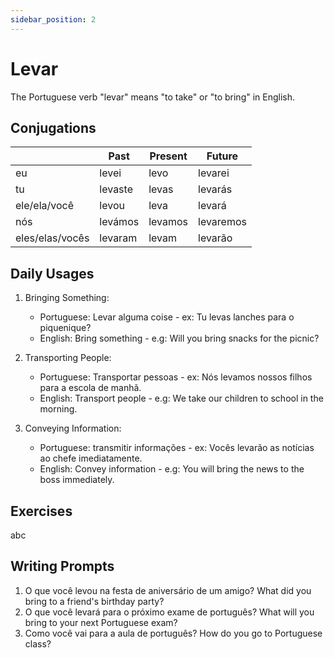 ```yaml
---
sidebar_position: 2
---
```


# Levar

The Portuguese verb "levar" means "to take" or "to bring" in English.

## Conjugations

|                 | Past    | Present | Future    |
| --------------- | ------- | ------- | --------- |
| eu              | levei   | levo    | levarei   |
| tu              | levaste | levas   | levarás   |
| ele/ela/você    | levou   | leva    | levará    |
| nós             | levámos | levamos | levaremos |
| eles/elas/vocês | levaram | levam   | levarão   |

## Daily Usages

1. Bringing Something:

   - Portuguese: Levar alguma coise - ex: Tu levas lanches para o piquenique?
   - English: Bring something - e.g: Will you bring snacks for the picnic?

2. Transporting People:

   - Portuguese: Transportar pessoas - ex: Nós levamos nossos filhos para a escola de manhã.
   - English: Transport people - e.g: We take our children to school in the morning.

3. Conveying Information:

   - Portuguese: transmitir informações - ex: Vocês levarão as notícias ao chefe imediatamente.
   - English: Convey information - e.g: You will bring the news to the boss immediately.

## Exercises

abc

## Writing Prompts

1. O que você levou na festa de aniversário de um amigo? What did you bring to a friend's birthday party?
2. O que você levará para o próximo exame de português? What will you bring to your next Portuguese exam?
3. Como você vai para a aula de português? How do you go to Portuguese class?
